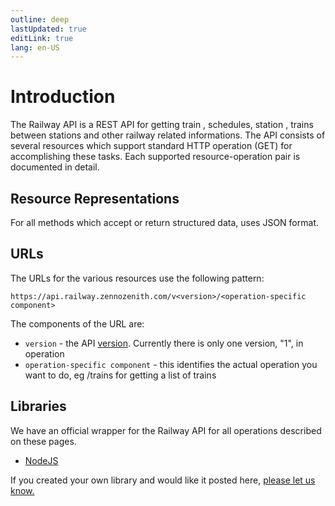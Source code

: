 ```yaml
---
outline: deep
lastUpdated: true
editLink: true
lang: en-US
---
```


# Introduction

The Railway API is a REST API for getting train , schedules, station , trains
between stations and other railway related informations. The API consists of
several resources which support standard HTTP operation (GET) for accomplishing
these tasks. Each supported resource-operation pair is documented in detail.

## Resource Representations

For all methods which accept or return structured data, uses JSON format.

## URLs

The URLs for the various resources use the following pattern:

```
https://api.railway.zennozenith.com/v<version>/<operation-specific component>
```

The components of the URL are:

- `version` - the API [version](./versioning). Currently there is only one
  version, "1", in operation
- `operation-specific component` - this identifies the actual operation you want
  to do, eg /trains for getting a list of trains

## Libraries

We have an official wrapper for the Railway API for all operations described on
these pages.

- <a href="https://github.com/ZennoZenith/api-railway">NodeJS</a>

If you created your own library and would like it posted here,
<a href="mailto:zennozenith@gmail.com">please let us know.</a>
